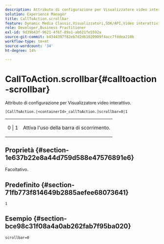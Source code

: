 ```yaml
---
description: Attributo di configurazione per Visualizzatore video interattivo.
solution: Experience Manager
title: CallToAction.scrollbar
feature: Dynamic Media Classic,Visualizzatori,SDK/API,Video interattivi
role: Developer,Business Practitioner
exl-id: 9d39b43f-9621-4f6f-89a1-ab621fe5592a
source-git-commit: b4344397f82eb7d2d61020909f4acc7fddea210b
workflow-type: tm+mt
source-wordcount: '34'
ht-degree: 14%

---
```


# CallToAction.scrollbar{#calltoaction-scrollbar}

Attributo di configurazione per Visualizzatore video interattivo.

`[CallToAction.|<containerId>_callToAction.]scrollbar=0|1`

<table id="table_441553CD34C94A58A9D7CBF772DEDDB6"> 
 <tbody> 
  <tr> 
   <td colname="col1"> <p> <span class="codeph"> 0 | 1</span> </p> </td> 
   <td colname="col2"> <p> Attiva l'uso della barra di scorrimento. </p> </td> 
  </tr> 
 </tbody> 
</table>

## Proprietà {#section-1e637b22e8a44d759d588e47576891e6}

Facoltativo.

## Predefinito {#section-71fb773f814649b2885aefee68073641}

`1`

## Esempio {#section-bce98c31f08a4a0ab262fab7f95ba020}

```
scrollbar=0
```
